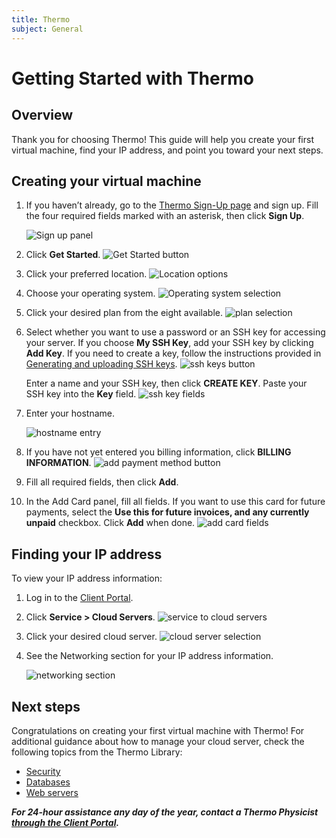 ```yaml
---
title: Thermo
subject: General
---
```


# Getting Started with Thermo

## Overview
Thank you for choosing Thermo! This guide will help you create your first virtual machine, find your IP address, and point you toward your next steps.

## Creating your virtual machine
1. If you haven’t already, go to the [Thermo Sign-Up page](https://core.thermo.io/sign-up) and sign up. Fill the four required fields marked with an asterisk, then click **Sign Up**.

   ![Sign up panel](https://raw.githubusercontent.com/thermoio/docs/master/images/getting-started-thermo/2017-10-27_14-36-44.png)

2. Click **Get Started**.
  ![Get Started button](https://raw.githubusercontent.com/thermoio/docs/master/images/getting-started-thermo/2017-10-27_14-46-09.png)

3. Click your preferred location.
   ![Location options](https://raw.githubusercontent.com/thermoio/docs/master/images/getting-started-thermo/2017-10-27_15-21-57.png)

4. Choose your operating system.
   ![Operating system selection](https://raw.githubusercontent.com/thermoio/docs/master/images/getting-started-thermo/2017-10-27_15-22-37.png)

5. Click your desired plan from the eight available.
   ![plan selection](https://raw.githubusercontent.com/thermoio/docs/master/images/getting-started-thermo/2017-10-27_15-29-37.png)

6. Select whether you want to use a password or an SSH key for accessing your server. If you choose **My SSH Key**, add your SSH key by clicking **Add Key**. If you need to create a key, follow the instructions provided in [Generating and uploading SSH keys](https://github.com/thermoio/docs/blob/master/security/generating-and-uploading-ssh-keys.md).
   ![ssh keys button](https://raw.githubusercontent.com/thermoio/docs/master/images/getting-started-thermo/2017-10-27_15-31-37.png)

   Enter a name and your SSH key, then click **CREATE KEY**. Paste your SSH key into the **Key** field.
   ![ssh key fields](https://raw.githubusercontent.com/thermoio/docs/master/images/getting-started-thermo/2017-10-27_16-10-24.png)

7. Enter your hostname.

   ![hostname entry](https://raw.githubusercontent.com/thermoio/docs/master/images/getting-started-thermo/2017-10-27_16-57-28.png)

8. If you have not yet entered you billing information, click **BILLING INFORMATION**.
   ![add payment method button](https://raw.githubusercontent.com/thermoio/docs/master/images/getting-started-thermo/2017-10-27_16-59-03.png)

9. Fill all required fields, then click **Add**.

10. In the Add Card panel, fill all fields. If you want to use this card for future payments, select the **Use this for future invoices, and any currently unpaid** checkbox. Click **Add** when done.
   ![add card fields](https://raw.githubusercontent.com/thermoio/docs/master/images/getting-started-thermo/2017-10-27_17-02-43.png)

## Finding your IP address
To view your IP address information:
1. Log in to the [Client Portal](https://core.thermo.io/login).
2. Click **Service > Cloud Servers**.
   ![service to cloud servers](https://raw.githubusercontent.com/thermoio/docs/master/images/getting-started-thermo/2017-10-31_15-28-44.png)

3. Click your desired cloud server.
   ![cloud server selection](https://raw.githubusercontent.com/thermoio/docs/master/images/getting-started-thermo/2017-10-31_15-35-00.png)

4. See the Networking section for your IP address information.

   ![networking section](https://raw.githubusercontent.com/thermoio/docs/master/images/getting-started-thermo/2017-10-31_15-39-40.png)

## Next steps
Congratulations on creating your first virtual machine with Thermo! For additional guidance about how to manage your cloud server, check the following topics from the Thermo Library:
* [Security](https://www.thermo.io/how-to/security)
* [Databases](https://www.thermo.io/how-to/databases)
* [Web servers](https://www.thermo.io/how-to/web-servers)

**_For 24-hour assistance any day of the year, contact a Thermo Physicist [through the Client Portal](https://core.thermo.io/login/)._**
